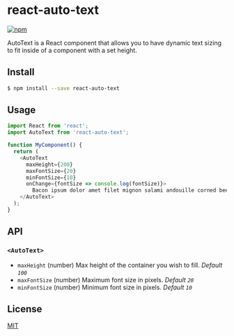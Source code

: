 # react-auto-text

[![npm](https://img.shields.io/npm/v/react-auto-text.svg?style=flat)](https://www.npmjs.com/package/react-auto-text)

AutoText is a React component that allows you to have dynamic text sizing to fit inside of a component with a set height.

## Install

```bash
$ npm install --save react-auto-text
```

## Usage

```js
import React from 'react';
import AutoText from 'react-auto-text';

function MyComponent() {
  return (
    <AutoText
      maxHeight={200}
      maxFontSize={20}
      minFontSize={10}
      onChange={fontSize => console.log(fontSize)}>
        Bacon ipsum dolor amet filet mignon salami andouille corned beef.
    </AutoText>
  );
}
```

## API

### `<AutoText>`

* `maxHeight` (number) Max height of the container you wish to fill. _Default `100`_
* `maxFontSize` (number) Maximum font size in pixels. _Default `20`_
* `minFontSize` (number) Minimum font size in pixels. _Default `10`_

## License

[MIT](/license)